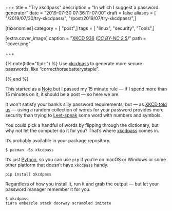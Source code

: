 +++
title = "Try xkcdpass"
description = "In which I suggest a password generator"
date = "2019-07-30 07:36:11-07:00"
draft = false
aliases = [ "/2019/07/30/try-xkcdpass/", "/post/2019/07/try-xkcdpass/",]

[taxonomies]
category = [ "post",]
tags = [ "linux", "security", "Tools",]

[extra.cover_image]
caption = "[XKCD 936](https://xkcd.com/936/) _([CC BY-NC 2.5](https://xkcd.com/license.html))_"
path = "cover.png"

+++

{% note(title="tl;dr:") %}
Use [xkcdpass][] to generate more secure passwords, like
“correcthorsebatterystaple”.

[xkcdpass]: https://pypi.org/project/xkcdpass/
{% end %}

This started as a [Note][note] but I passed my 15 minute rule — if I spend more
than 15 minutes on it, it should be a post — so here we are.

It won’t satisfy your bank’s silly password requirements, but — as [XKCD told
us][xkcd-told-us] — using a random collection of words for your password provides more
security than trying to [Leet-speak][leet-speak] some word with numbers and symbols.

You could pick a handful of words by flipping through the dictionary, but why
not let the computer do it for you? That’s where [xkcdpass][] comes in.

It’s probably available in your package repository.

    $ pacman -Ss xkcdpass

It’s just [Python][python], so you can use `pip` if you’re on macOS or Windows
or some other platform that doesn’t have `xkcdpass` handy.

    pip install xkcdpass

Regardless of how you install it, run it and grab the output — but let your
password manager remember it for you.

    $ xkcdpass
    tiara embezzle stack doorway scrambled imitate

[xkcdpass]: https://pypi.org/project/xkcdpass/
[note]: /note/
[xkcd-told-us]: https://xkcd.com/936/
[leet-speak]: https://simple.wikipedia.org/wiki/Leet
[python]: /tags/python
